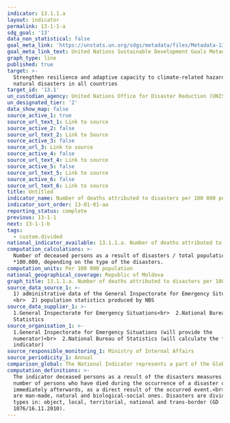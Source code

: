 ```yaml
---
indicator: 13.1.1.a
layout: indicator
permalink: 13-1-1-a
sdg_goal: '13'
data_non_statistical: false
goal_meta_link: 'https://unstats.un.org/sdgs/metadata/files/Metadata-13-01-01.pdf'
goal_meta_link_text: United Nations Sustainable Development Goals Metadata (PDF 224 KB)
graph_type: line
published: true
target: >-
  Strengthen resilience and adaptive capacity to climate-related hazards and
  natural disasters in all countries
target_id: '13.1'
un_custodian_agency: United Nations Office for Disaster Reduction (UNISDR)
un_designated_tier: '2'
data_show_map: false
source_active_1: true
source_url_text_1: Link to source
source_active_2: false
source_url_text_2: Link to Source
source_active_3: false
source_url_3: Link to source
source_active_4: false
source_url_text_4: Link to source
source_active_5: false
source_url_text_5: Link to source
source_active_6: false
source_url_text_6: Link to source
title: Untitled
indicator_name: Number of deaths attributed to disasters per 100 000 population
indicator_sort_order: 13-01-01-aa
reporting_status: complete
previous: 13-1-1
next: 13-1-1-b
tags:
  - custom.divided
national_indicator_available: 13.1.1.a. Number of deaths attributed to disasters per 100 000 population
computation_calculations: >-
  Number of deceased persons as a result of disasters / total population
  *100.000, depending on the type of the disasters.
computation_units: Per 100 000 population
national_geographical_coverage: Republic of Moldova
graph_title: 13.1.1.a. Number of deaths attributed to disasters per 100 000 population
source_data_source_1: >-
  1) administrative data of the General Inspectorate for Emergency Situations
  <br>  2) population statistics produced by NBS
source_data_supplier_1: >-
  1.General Inspectorate for Emergency Situations<br>  2.National Bureau of
  Statistics
source_organisation_1: >-
  1.General Inspectorate for Emergency Situations (will provide the
  numerator)<br>  2.National Bureau of Statistics (will calculate the final
  indicator)
source_responsible_monitoring_1: Ministry of Internal Affairs
source_periodicity_1: Annual
comparison_global: The National Indicator represents a part of the Global Indicator
computation_definitions: >-
  The indicator deceased persons as a result of the disasters measures the
  number of persons who have died during the occurrence of a disaster or
  immediately afterwards, as a direct result of the occurred event.<br>Disasters
  are man-made, natural and biological-social ones. Disasters are divided by
  types in: object, local, territorial, national and trans-border (GD
  1076/16.11.2010).
---
```

